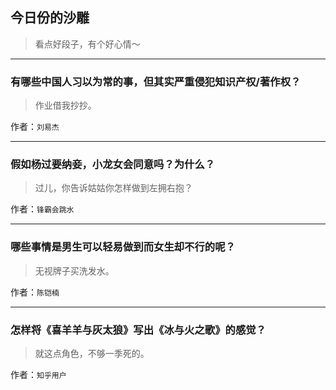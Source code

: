 ## 今日份的沙雕

> 看点好段子，有个好心情～


 
---

### 有哪些中国人习以为常的事，但其实严重侵犯知识产权/著作权？

> 作业借我抄抄。


作者：`刘易杰`

---

### 假如杨过要纳妾，小龙女会同意吗？为什么？

> 过儿，你告诉姑姑你怎样做到左拥右抱？


作者：`锋霸会跳水`

---

### 哪些事情是男生可以轻易做到而女生却不行的呢？

> 无视牌子买洗发水。


作者：`陈铠楠`

---

### 怎样将《喜羊羊与灰太狼》写出《冰与火之歌》的感觉？

> 就这点角色，不够一季死的。


作者：`知乎用户`